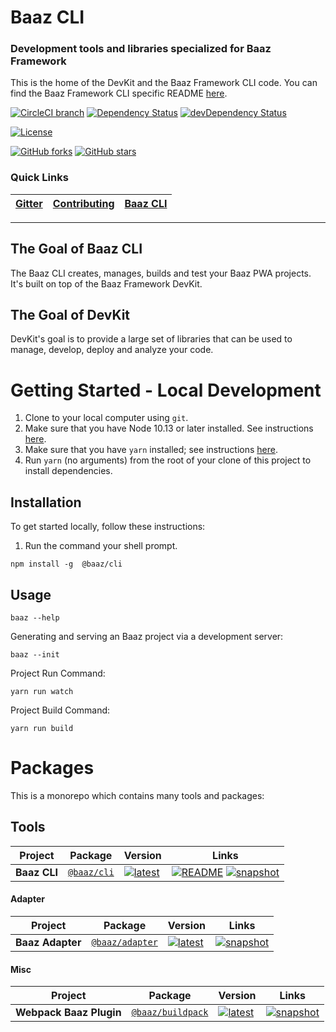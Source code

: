 

# Baaz CLI
### Development tools and libraries specialized for Baaz Framework

This is the home of the DevKit and the Baaz Framework CLI code. You can find the Baaz Framework CLI specific README
[here](/README.md).


[![CircleCI branch](https://img.shields.io/circleci/project/github/dominicg666/baaz-cli/master.svg?label=circleci)](https://circleci.com/gh/dominicg666/baaz-cli) [![Dependency Status](https://david-dm.org/dominicg666/baaz-cli.svg)](https://david-dm.org/dominicg666/baaz-cli) [![devDependency Status](https://david-dm.org/baaz/baaz-cli/dev-status.svg)](https://david-dm.org/dominicg666/baaz-cli?type=dev) 

[![License](https://img.shields.io/npm/l/@baaz/cli.svg)](/LICENSE) 

[![GitHub forks](https://img.shields.io/github/forks/dominicg666/baaz-cli.svg?style=social&label=Fork)](https://github.com/dominicg666/baaz-cli/fork) [![GitHub stars](https://img.shields.io/github/stars/dominicg666/baaz-cli.svg?style=social&label=Star)](https://github.com/dominicg666/baaz-cli) 



### Quick Links
[Gitter](https://gitter.im/dominicg666/baaz-cli) | [Contributing](/CONTRIBUTING.md) | [Baaz CLI](http://github.com/dominicg666/baaz-cli) | 
|---|---|---|

----

## The Goal of Baaz CLI

The Baaz CLI creates, manages, builds and test your Baaz PWA projects. It's built on top of the
Baaz Framework DevKit.

## The Goal of DevKit

DevKit's goal is to provide a large set of libraries that can be used to manage, develop, deploy and
analyze your code.

# Getting Started - Local Development

1. Clone to your local computer using `git`.
1. Make sure that you have Node 10.13 or later installed. See instructions [here](https://nodejs.org/en/download/).
1. Make sure that you have `yarn` installed; see instructions [here](https://yarnpkg.com/lang/en/docs/install/).
1. Run `yarn` (no arguments) from the root of your clone of this project to install dependencies.

## Installation

To get started locally, follow these instructions:

1. Run the command your shell prompt.
```shell
npm install -g  @baaz/cli
```

## Usage

```
baaz --help

```
Generating and serving an Baaz project via a development server:

```
baaz --init

```

Project Run Command:

```
yarn run watch

```

Project Build Command:

```
yarn run build

```

# Packages

This is a monorepo which contains many tools and packages:



## Tools

| Project | Package | Version | Links |
|---|---|---|---|
**Baaz CLI** | [`@baaz/cli`](https://npmjs.com/package/@baaz/cli) | [![latest](https://img.shields.io/npm/v/%40@baaz%2Fcli/latest.svg)](https://npmjs.com/package/@baaz/cli) | [![README](https://img.shields.io/badge/README--green.svg)](/dominicg666/baaz-cli/README.md) [![snapshot](https://img.shields.io/badge/snapshot--blue.svg)](https://github.com/dominicg666/baaz-cli)



#### Adapter

| Project | Package | Version | Links |
|---|---|---|---|
**Baaz Adapter** | [`@baaz/adapter`](https://npmjs.com/package/@baaz/adapter) | [![latest](https://img.shields.io/npm/v/%40baaz%adapter/latest.svg)](https://npmjs.com/package/@baaz/adapter) |  [![snapshot](https://img.shields.io/badge/snapshot--blue.svg)](https://github.com/dominicg666/baaz-adapter)

#### Misc

| Project | Package | Version | Links |
|---|---|---|---|
**Webpack Baaz Plugin** | [`@baaz/buildpack`](https://npmjs.com/package/@baaz/buildpack) | [![latest](https://img.shields.io/npm/v/%40baaz%2Fbuildpack/latest.svg)](https://npmjs.com/package/@baaz/webpack) |  [![snapshot](https://img.shields.io/badge/snapshot--blue.svg)](https://github.com/dominicg666/baaz-adapter)


